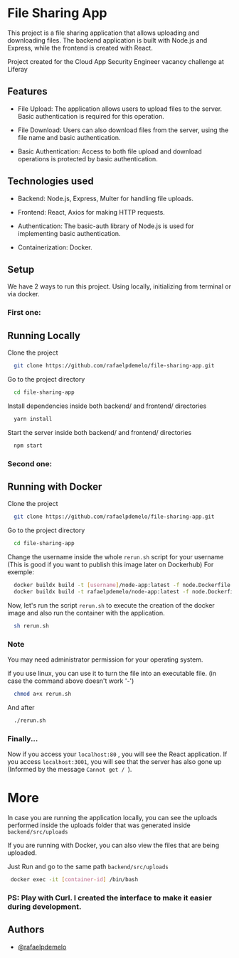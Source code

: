 
# File Sharing App

This project is a file sharing application that allows uploading and downloading files. The backend application is built with Node.js and Express, while the frontend is created with React.

Project created for the Cloud App Security Engineer vacancy challenge at Liferay
## Features

- File Upload: The application allows users to upload files to the server. Basic authentication is required for this operation.

- File Download: Users can also download files from the server, using the file name and basic authentication.

- Basic Authentication: Access to both file upload and download operations is protected by basic authentication.




## Technologies used

- Backend: Node.js, Express, Multer for handling file uploads.

- Frontend: React, Axios for making HTTP requests.

- Authentication: The basic-auth library of Node.js is used for implementing basic authentication.

- Containerization: Docker.
## Setup

We have 2 ways to run this project. Using locally, initializing from terminal or via docker.

### First one:

    
## Running Locally

Clone the project

```bash
  git clone https://github.com/rafaelpdemelo/file-sharing-app.git
```

Go to the project directory

```bash
  cd file-sharing-app
```

Install dependencies inside both backend/ and frontend/ directories

```bash
  yarn install
```

Start the server inside both backend/ and frontend/ directories

```bash
  npm start
```


### Second one:
## Running with Docker



Clone the project

```bash
  git clone https://github.com/rafaelpdemelo/file-sharing-app.git
```

Go to the project directory

```bash
  cd file-sharing-app
```

Change the username inside the whole ```rerun.sh``` script for your username (This is good if you want to publish this image later on Dockerhub)
For exemple:

```bash
  docker buildx build -t [username]/node-app:latest -f node.Dockerfile .
  docker buildx build -t rafaelpdemelo/node-app:latest -f node.Dockerfile .
```

Now, let's run the script ```rerun.sh``` to execute the creation of the docker image and also run the container with the application.

```bash
  sh rerun.sh
```

### Note

You may need administrator permission for your operating system.

if you use linux, you can use it to turn the file into an executable file. (in case the command above doesn't work '-')

```bash
  chmod a+x rerun.sh 
```

And after

```bash
  ./rerun.sh 
```

### Finally...

Now if you access your ```localhost:80``` , you will see the React application. If you access ```localhost:3001```, you will see that the server has also gone up (Informed by the message ```Cannot get / ```).
# More

In case you are running the application locally, you can see the uploads performed inside the uploads folder that was generated inside ```backend/src/uploads```

If you are running with Docker, you can also view the files that are being uploaded.

Just Run and go to the same path ```backend/src/uploads```

```bash
 docker exec -it [container-id] /bin/bash
```

### PS: Play with Curl. I created the interface to make it easier during development. 


## Authors

- [@rafaelpdemelo](https://www.github.com/rafaelpdemelo)

